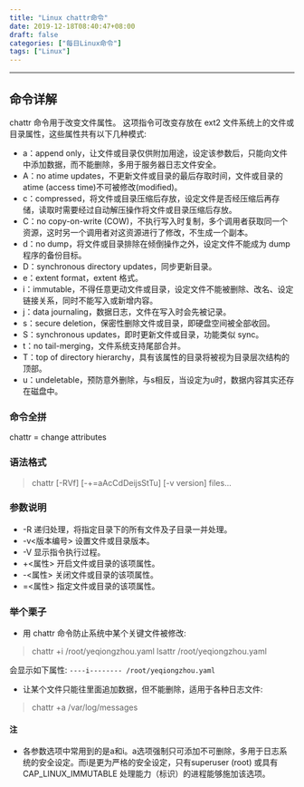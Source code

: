 ```yaml
---
title: "Linux chattr命令"
date: 2019-12-18T08:40:47+08:00
draft: false
categories: ["每日Linux命令"]
tags: ["Linux"]
---
```


---

## 命令详解

chattr 命令用于改变文件属性。
这项指令可改变存放在 ext2 文件系统上的文件或目录属性，这些属性共有以下几种模式:

- a：append only，让文件或目录仅供附加用途，设定该参数后，只能向文件中添加数据，而不能删除，多用于服务器日志文件安全。
- A：no atime updates，不更新文件或目录的最后存取时间，文件或目录的 atime (access time)不可被修改(modified)。
- c：compressed，将文件或目录压缩后存放，设定文件是否经压缩后再存储，读取时需要经过自动解压操作将文件或目录压缩后存放。
- C：no copy-on-write (COW)，不执行写入时复制，多个调用者获取同一个资源，这时另一个调用者对这资源进行了修改，不生成一个副本。
- d：no dump，将文件或目录排除在倾倒操作之外，设定文件不能成为 dump 程序的备份目标。
- D：synchronous directory updates，同步更新目录。
- e：extent format，extent 格式。
- i：immutable，不得任意更动文件或目录，设定文件不能被删除、改名、设定链接关系，同时不能写入或新增内容。
- j：data journaling，数据日志，文件在写入时会先被记录。
- s：secure deletion，保密性删除文件或目录，即硬盘空间被全部收回。
- S：synchronous updates，即时更新文件或目录，功能类似 sync。
- t：no tail-merging，文件系统支持尾部合并。
- T：top of directory hierarchy，具有该属性的目录将被视为目录层次结构的顶部。
- u：undeletable，预防意外删除，与s相反，当设定为u时，数据内容其实还存在磁盘中。

### 命令全拼
chattr = change attributes

### 语法格式

> chattr [-RVf] [-+=aAcCdDeijsStTu] [-v version] files...

### 参数说明

- -R 递归处理，将指定目录下的所有文件及子目录一并处理。
- -v<版本编号> 设置文件或目录版本。
- -V 显示指令执行过程。
- +<属性> 开启文件或目录的该项属性。
- -<属性> 关闭文件或目录的该项属性。
- =<属性> 指定文件或目录的该项属性。

### 举个栗子

- 用 chattr 命令防止系统中某个关键文件被修改:

> chattr +i /root/yeqiongzhou.yaml
> lsattr /root/yeqiongzhou.yaml

会显示如下属性: `----i-------- /root/yeqiongzhou.yaml`

- 让某个文件只能往里面追加数据，但不能删除，适用于各种日志文件:

> chattr +a /var/log/messages

#### 注

- 各参数选项中常用到的是a和i。a选项强制只可添加不可删除，多用于日志系统的安全设定。而i是更为严格的安全设定，只有superuser (root) 或具有 CAP_LINUX_IMMUTABLE 处理能力（标识）的进程能够施加该选项。
